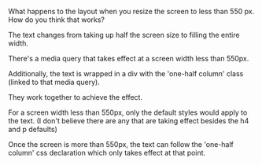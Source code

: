 What happens to the layout when you resize the screen to less than 550 px. How do you think that works?


The text changes from taking up half the screen size to filling the entire width.


There's a media query that takes effect at a screen width less than 550px.

Additionally, the text is wrapped in a div with the 'one-half column' class (linked to that media query).

They work together to achieve the effect.

For a screen width less than 550px, only the default styles would apply to the text. (I don't believe there are any that are taking effect besides the h4 and p defaults)

Once the screen is more than 550px, the text can follow the 'one-half column' css declaration which only takes effect at that point.
